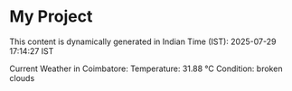 # My Project

This content is dynamically generated in Indian Time (IST): 2025-07-29 17:14:27 IST


Current Weather in Coimbatore:
Temperature: 31.88 °C
Condition: broken clouds
